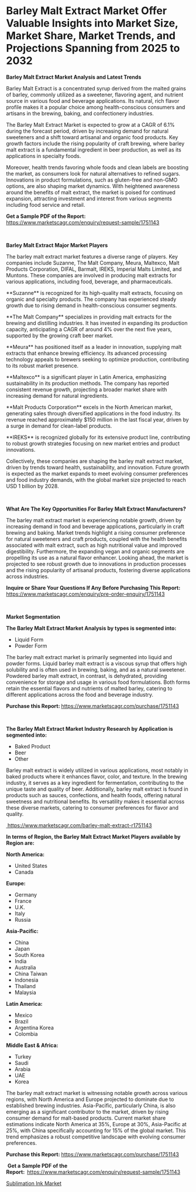 <p><h1>Barley Malt Extract Market Offer Valuable Insights into Market Size, Market Share, Market Trends, and Projections Spanning from 2025 to 2032</h1></p><p><strong>Barley Malt Extract Market Analysis and Latest Trends</strong></p>
<p><p>Barley Malt Extract is a concentrated syrup derived from the malted grains of barley, commonly utilized as a sweetener, flavoring agent, and nutrient source in various food and beverage applications. Its natural, rich flavor profile makes it a popular choice among health-conscious consumers and artisans in the brewing, baking, and confectionery industries.</p><p>The Barley Malt Extract Market is expected to grow at a CAGR of 6.1% during the forecast period, driven by increasing demand for natural sweeteners and a shift toward artisanal and organic food products. Key growth factors include the rising popularity of craft brewing, where barley malt extract is a fundamental ingredient in beer production, as well as its applications in specialty foods.</p><p>Moreover, health trends favoring whole foods and clean labels are boosting the market, as consumers look for natural alternatives to refined sugars. Innovations in product formulations, such as gluten-free and non-GMO options, are also shaping market dynamics. With heightened awareness around the benefits of malt extract, the market is poised for continued expansion, attracting investment and interest from various segments including food service and retail.</p></p>
<p><strong>Get a Sample PDF of the Report:&nbsp;</strong> <a href="https://www.marketscagr.com/enquiry/request-sample/1751143?utm_campaign=2991&utm_medium=2&utm_source=Github&utm_content=ia&utm_term=01042025&utm_id=barley-malt-extract">https://www.marketscagr.com/enquiry/request-sample/1751143</a></p>
<p>&nbsp;</p>
<p><strong>Barley Malt Extract Major Market Players</strong></p>
<p><p>The barley malt extract market features a diverse range of players. Key companies include Suzanne, The Malt Company, Meura, Maltexco, Malt Products Corporation, DIFAL, Barmalt, IREKS, Imperial Malts Limited, and Muntons. These companies are involved in producing malt extracts for various applications, including food, beverage, and pharmaceuticals.</p><p>**Suzanne** is recognized for its high-quality malt extracts, focusing on organic and specialty products. The company has experienced steady growth due to rising demand in health-conscious consumer segments.</p><p>**The Malt Company** specializes in providing malt extracts for the brewing and distilling industries. It has invested in expanding its production capacity, anticipating a CAGR of around 4% over the next five years, supported by the growing craft beer market.</p><p>**Meura** has positioned itself as a leader in innovation, supplying malt extracts that enhance brewing efficiency. Its advanced processing technology appeals to brewers seeking to optimize production, contributing to its robust market presence.</p><p>**Maltexco** is a significant player in Latin America, emphasizing sustainability in its production methods. The company has reported consistent revenue growth, projecting a broader market share with increasing demand for natural ingredients.</p><p>**Malt Products Corporation** excels in the North American market, generating sales through diversified applications in the food industry. Its revenue reached approximately $150 million in the last fiscal year, driven by a surge in demand for clean-label products.</p><p>**IREKS** is recognized globally for its extensive product line, contributing to robust growth strategies focusing on new market entries and product innovations.</p><p>Collectively, these companies are shaping the barley malt extract market, driven by trends toward health, sustainability, and innovation. Future growth is expected as the market expands to meet evolving consumer preferences and food industry demands, with the global market size projected to reach USD 1 billion by 2028.</p></p>
<p>&nbsp;</p>
<p><strong>What Are The Key Opportunities For Barley Malt Extract Manufacturers?</strong></p>
<p><p>The barley malt extract market is experiencing notable growth, driven by increasing demand in food and beverage applications, particularly in craft brewing and baking. Market trends highlight a rising consumer preference for natural sweeteners and craft products, coupled with the health benefits associated with malt extract, such as high nutritional value and improved digestibility. Furthermore, the expanding vegan and organic segments are propelling its use as a natural flavor enhancer. Looking ahead, the market is projected to see robust growth due to innovations in production processes and the rising popularity of artisanal products, fostering diverse applications across industries.</p></p>
<p><strong>Inquire or Share Your Questions If Any Before Purchasing This Report:</strong> <a href="https://www.marketscagr.com/enquiry/pre-order-enquiry/1751143?utm_campaign=2991&utm_medium=2&utm_source=Github&utm_content=ia&utm_term=01042025&utm_id=barley-malt-extract">https://www.marketscagr.com/enquiry/pre-order-enquiry/1751143</a></p>
<p>&nbsp;</p>
<p><strong>Market Segmentation</strong></p>
<p><strong>The Barley Malt Extract Market Analysis by types is segmented into:</strong></p>
<p><ul><li>Liquid Form</li><li>Powder Form</li></ul></p>
<p><p>The barley malt extract market is primarily segmented into liquid and powder forms. Liquid barley malt extract is a viscous syrup that offers high solubility and is often used in brewing, baking, and as a natural sweetener. Powdered barley malt extract, in contrast, is dehydrated, providing convenience for storage and usage in various food formulations. Both forms retain the essential flavors and nutrients of malted barley, catering to different applications across the food and beverage industry.</p></p>
<p><strong>Purchase this Report:&nbsp;</strong><a href="https://www.marketscagr.com/purchase/1751143?utm_campaign=2991&utm_medium=2&utm_source=Github&utm_content=ia&utm_term=01042025&utm_id=barley-malt-extract">https://www.marketscagr.com/purchase/1751143</a></p>
<p>&nbsp;</p>
<p><strong>The Barley Malt Extract Market Industry Research by Application is segmented into:</strong></p>
<p><ul><li>Baked Product</li><li>Beer</li><li>Other</li></ul></p>
<p><p>Barley malt extract is widely utilized in various applications, most notably in baked products where it enhances flavor, color, and texture. In the brewing industry, it serves as a key ingredient for fermentation, contributing to the unique taste and quality of beer. Additionally, barley malt extract is found in products such as sauces, confections, and health foods, offering natural sweetness and nutritional benefits. Its versatility makes it essential across these diverse markets, catering to consumer preferences for flavor and quality.</p></p>
<p><a href="https://www.marketscagr.com/barley-malt-extract-r1751143?utm_campaign=2991&utm_medium=2&utm_source=Github&utm_content=ia&utm_term=01042025&utm_id=barley-malt-extract">&nbsp;https://www.marketscagr.com/barley-malt-extract-r1751143</a></p>
<p><strong>In terms of Region, the Barley Malt Extract Market Players available by Region are:</strong></p>
<p>
    <p> <strong> North America: </strong>
        <ul>
            <li>United States</li>
            <li>Canada</li>
        </ul>
        </p> 
    <p> <strong> Europe: </strong>
        <ul>
            <li>Germany</li>
            <li>France</li>
            <li>U.K.</li>
            <li>Italy</li>
            <li>Russia</li>
        </ul>
        </p> 
    <p> <strong> Asia-Pacific: </strong>
        <ul>
            <li>China</li>
            <li>Japan</li>
            <li>South Korea</li>
            <li>India</li>
            <li>Australia</li>
            <li>China Taiwan</li>
            <li>Indonesia</li>
            <li>Thailand</li>
            <li>Malaysia</li>
        </ul>
        </p> 
    <p> <strong> Latin America: </strong>
        <ul>
            <li>Mexico</li>
            <li>Brazil</li>
            <li>Argentina Korea</li>
            <li>Colombia</li>
        </ul>
        </p> 
    <p> <strong> Middle East & Africa: </strong>
        <ul>
            <li>Turkey</li>
            <li>Saudi</li>
            <li>Arabia</li>
            <li>UAE</li>
            <li>Korea</li>
        </ul>
    </p>
    </p>
<p><p>The barley malt extract market is witnessing notable growth across various regions, with North America and Europe projected to dominate due to established brewing industries. Asia-Pacific, particularly China, is also emerging as a significant contributor to the market, driven by rising consumer demand for malt-based products. Current market share estimations indicate North America at 35%, Europe at 30%, Asia-Pacific at 25%, with China specifically accounting for 15% of the global market. This trend emphasizes a robust competitive landscape with evolving consumer preferences.</p></p>
<p><strong>Purchase this Report: </strong><a href="https://www.marketscagr.com/purchase/1751143?utm_campaign=2991&utm_medium=2&utm_source=Github&utm_content=ia&utm_term=01042025&utm_id=barley-malt-extract">https://www.marketscagr.com/purchase/1751143</a></p>
<p>&nbsp;<strong>Get a Sample PDF of the Report:&nbsp;&nbsp;</strong><a href="https://www.marketscagr.com/enquiry/request-sample/1751143?utm_campaign=2991&utm_medium=2&utm_source=Github&utm_content=ia&utm_term=01042025&utm_id=barley-malt-extract">https://www.marketscagr.com/enquiry/request-sample/1751143</a></p>
<p><strong></strong></p>
<p><p><a href="https://github.com/ternainglin/Market-Research-Report-List-1/blob/main/sublimation-ink-market.md?utm_campaign=2991&utm_medium=2&utm_source=Github&utm_content=ia&utm_term=01042025&utm_id=barley-malt-extract">Sublimation Ink Market</a></p></p>